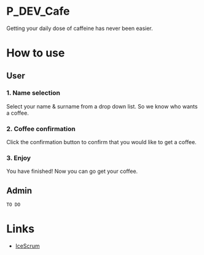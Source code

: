 # P_DEV_Cafe

Getting your daily dose of caffeine has never been easier.

# How to use

## User

### 1. Name selection

Select your name & surname from a drop down list. So we know who wants a coffee.

### 2. Coffee confirmation

Click the confirmation button to confirm that you would like to get a coffee.

### 3. Enjoy

You have finished! Now you can go get your coffee.

## Admin
    TO DO
    
# Links

- [IceScrum](https://etml.icescrum.com/p/PDEV/#/project)


